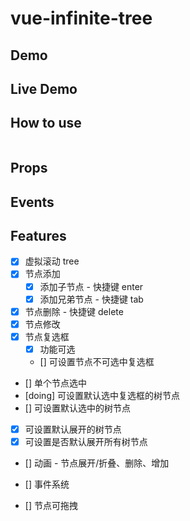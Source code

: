 # vue-infinite-tree

## Demo

## Live Demo

## How to use

```bash

```

## Props

## Events

## Features

- [x] 虚拟滚动 tree
- [x] 节点添加
  - [x] 添加子节点 - 快捷键 enter
  - [x] 添加兄弟节点 - 快捷键 tab
- [x] 节点删除 - 快捷键 delete
- [x] 节点修改
- [x] 节点复选框
  - [x] 功能可选
  - [] 可设置节点不可选中复选框
- [] 单个节点选中
- [doing] 可设置默认选中复选框的树节点
- [] 可设置默认选中的树节点
- [x] 可设置默认展开的树节点
- [x] 可设置是否默认展开所有树节点

- [] 动画 - 节点展开/折叠、删除、增加
- [] 事件系统

- [] 节点可拖拽
